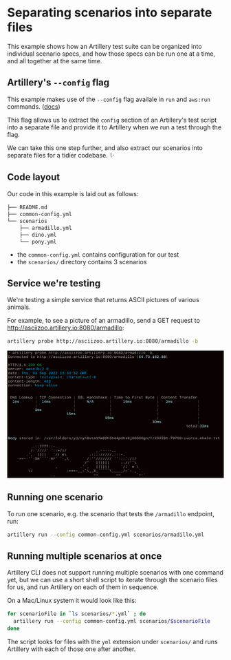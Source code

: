# Separating scenarios into separate files

This example shows how an Artillery test suite can be organized into individual scenario specs, and how those specs can be run one at a time, and all together at the same time.

## Artillery's `--config` flag

This example makes use of the `--config` flag availale in `run` and `aws:run` commands. ([docs](https://www.artillery.io/docs/guides/guides/command-line#run---run-a-test-script))

This flag allows us to extract the `config` section of an Artillery's test script into a separate file and provide it to Artillery when we run a test through the flag.

We can take this one step further, and also extract our scenarios into separate files for a tidier codebase. ✨

## Code layout

Our code in this example is laid out as follows:

```
├── README.md
├── common-config.yml
└── scenarios
    ├── armadillo.yml
    ├── dino.yml
    └── pony.yml
```

- the `common-config.yml` contains configuration for our test
- the `scenarios/` directory contains 3 scenarios

## Service we're testing

We're testing a simple service that returns ASCII pictures of various animals.

For example, to see a picture of an armadillo, send a GET request to http://asciizoo.artillery.io:8080/armadillo:

```sh
artillery probe http://asciizoo.artillery.io:8080/armadillo -b
```

![armadillo](./artillery-probe.png)

## Running one scenario

To run one scenario, e.g. the scenario that tests the `/armadillo` endpoint, run:

```sh
artillery run --config common-config.yml scenarios/armadillo.yml
```

## Running multiple scenarios at once

Artillery CLI does not support running multiple scenarios with one command yet, but we can use a short shell script to iterate through the scenario files for us, and run Artillery on each of them in sequence.

On a Mac/Linux system it would look like this:

```sh
for scenarioFile in `ls scenarios/*.yml` ; do
  artillery run --config common-config.yml scenarios/$scenarioFile
done
```

The script looks for files with the `yml` extension under `scenarios/` and runs Artillery with each of those one after another.